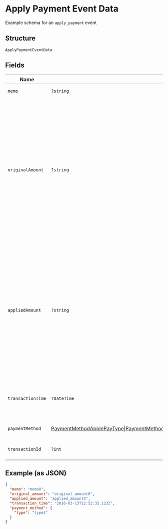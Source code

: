 
# Apply Payment Event Data

Example schema for an `apply_payment` event

## Structure

`ApplyPaymentEventData`

## Fields

| Name | Type | Tags | Description | Getter | Setter |
|  --- | --- | --- | --- | --- | --- |
| `memo` | `?string` | Optional | The payment memo | getMemo(): ?string | setMemo(?string memo): void |
| `originalAmount` | `?string` | Optional | The full, original amount of the payment transaction as a string in full units. Incoming payments can be split amongst several invoices, which will result in a `applied_amount` less than the `original_amount`. Example: A $100.99 payment, of which $40.11 is applied to this invoice, will have an `original_amount` of `"100.99"`. | getOriginalAmount(): ?string | setOriginalAmount(?string originalAmount): void |
| `appliedAmount` | `?string` | Optional | The amount of the payment applied to this invoice. Incoming payments can be split amongst several invoices, which will result in a `applied_amount` less than the `original_amount`. Example: A $100.99 payment, of which $40.11 is applied to this invoice, will have an `applied_amount` of `"40.11"`. | getAppliedAmount(): ?string | setAppliedAmount(?string appliedAmount): void |
| `transactionTime` | `?DateTime` | Optional | The time the payment was applied, in ISO 8601 format, i.e. "2019-06-07T17:20:06Z" | getTransactionTime(): ?\DateTime | setTransactionTime(?\DateTime transactionTime): void |
| `paymentMethod` | [PaymentMethodApplePayType](../../doc/models/payment-method-apple-pay-type.md)\|[PaymentMethodBankAccountType](../../doc/models/payment-method-bank-account-type.md)\|[PaymentMethodCreditCardType](../../doc/models/payment-method-credit-card-type.md)\|[PaymentMethodExternalType](../../doc/models/payment-method-external-type.md)\|[PaymentMethodPaypalType](../../doc/models/payment-method-paypal-type.md)\|null | Optional | This is a container for one-of cases. | getPaymentMethod(): | setPaymentMethod( paymentMethod): void |
| `transactionId` | `?int` | Optional | The Chargify id of the original payment | getTransactionId(): ?int | setTransactionId(?int transactionId): void |

## Example (as JSON)

```json
{
  "memo": "memo8",
  "original_amount": "original_amount8",
  "applied_amount": "applied_amount4",
  "transaction_time": "2016-03-13T12:52:32.123Z",
  "payment_method": {
    "type": "type4"
  }
}
```

